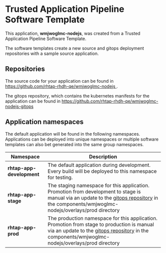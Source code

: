 # Trusted Application Pipeline Software Template

This application, **wmjwoglmc-nodejs**, was created from a Trusted Application Pipeline Software Template.

The software templates create a new source and gitops deployment repositories with a sample source application. 

## Repositories

The source code for your application can be found in [https://github.com/rhtap-rhdh-qe/wmjwoglmc-nodejs ](https://github.com/rhtap-rhdh-qe/wmjwoglmc-nodejs ).
 
The gitops repository, which contains the kubernetes manifests for the application can be found in 
[https://github.com/rhtap-rhdh-qe/wmjwoglmc-nodejs-gitops ](https://github.com/rhtap-rhdh-qe/wmjwoglmc-nodejs-gitops ) 

## Application namespaces 

The default application will be found in the following namespaces. Applications can be deployed into unique namespaces or multiple software templates can also bet generated into the same group namespaces.  

|  Namespace   |  Description   |  
| -------- | -------- |   
| **rhtap-app-development** | The default application during development. Every build will be deployed to this namespace for testing. | 
| **rhtap-app-stage** | The staging namespace for this application. Promotion from development to stage is manual via an update to the [gitops repository](https://github.com/rhtap-rhdh-qe/wmjwoglmc-nodejs-gitops ) in the components/wmjwoglmc-nodejs/overlays/prod directory |  
| **rhtap-app-prod** | The production namespace for this application. Promotion from stage to production is manual via an update to the [gitops repository](https://github.com/rhtap-rhdh-qe/wmjwoglmc-nodejs-gitops ) in the components/wmjwoglmc-nodejs/overlays/prod directory | 